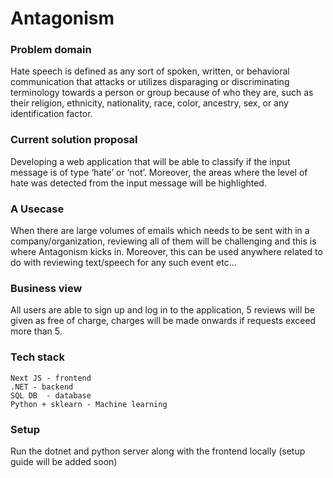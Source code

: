# Antagonism 

### Problem domain
Hate speech is defined as any sort of spoken, written, or behavioral communication that attacks or utilizes disparaging or discriminating terminology towards a person or group because of who they are, such as their religion, ethnicity, nationality, race, color, ancestry, sex, or any identification factor.

### Current solution proposal
Developing a web application that will be able to classify if the input message is of type ‘hate’ or ‘not’. Moreover, the areas where the level of hate was detected from the input message will be highlighted. 

### A Usecase
When there are large volumes of emails which needs to be sent with in a company/organization, reviewing all of them will be challenging and this is where Antagonism kicks in. Moreover, this can be used anywhere related to do with reviewing text/speech for any such event etc...

### Business view
All users are able to sign up and log in to the application, 5 reviews will be given as free of charge, charges will be made onwards if requests exceed more than 5.

### Tech stack 
    Next JS - frontend
    .NET - backend
    SQL DB  - database
    Python + sklearn - Machine learning

### Setup

Run the dotnet and python server along with the frontend locally (setup guide will be added soon)
